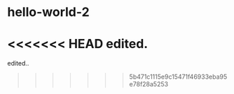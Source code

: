 # hello-world-2
<<<<<<< HEAD
edited.
=======
edited..
>>>>>>> 5b471c1115e9c15471f46933eba95e78f28a5253
